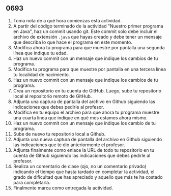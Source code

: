 ## 0693

1. Toma nota de a qué hora comienzas esta actividad.
2. A partir del código terminado de la actividad "Nuestro primer programa en Java", haz un commit usando git. Este commit solo debe incluir el archivo de extensión `.java` que hayas creado y debe tener un mensaje que describa lo que hace el programa en este momento.
3. Modifica ahora tu programa para que muestre por pantalla una segunda línea que indique tu edad.
3. Haz un nuevo commit con un mensaje que indique los cambios de tu programa.
4. Modifica tu programa para que muestre por pantalla en una tercera línea tu localidad de nacimiento.
5. Haz un nuevo commit con un mensaje que indique los cambios de tu programa.
6. Crea un repositorio en tu cuenta de GitHub. Luego, sube tu repositorio local al repositorio remoto de GitHub.
7. Adjunta una captura de pantalla del archivo en Github siguiendo las indicaciones que debes pedirle al profesor.
8. Modifica en tu equipo el archivo para que ahora tu programa muestre una cuarta línea que indique en qué mes estamos ahora mismo.
9. Haz un nuevo commit con un mensaje que indique los cambio de tu programa.
10. Sube de nuevo tu repositorio local a Github.
11. Adjunta una nueva captura de pantalla del archivo en Github siguiendo las indicaciones que te dio anteriormente el profesor.
12. Adjunta finalmente como enlace la URL de todo tu repositorio en tu cuenta de Github siguiendo las indicaciones que debes pedirle al profesor.
13. Realiza un comentario de clase (ojo, no un comentario privado) indicando el tiempo que hasta tardado en completar la actividad, el grado de dificultad que has apreciado y aquello que más te ha costado para completarla.
14. Finalmente marca como entregada la actividad.
